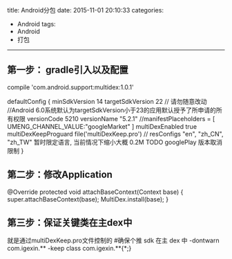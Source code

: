 title: Android分包
date: 2015-11-01 20:10:33
categories:
- Android
tags:
- Android
- 打包
---


## 第一步：  gradle引入以及配置

compile 'com.android.support:multidex:1.0.1'

defaultConfig {
    minSdkVersion 14
    targetSdkVersion 22  // 请勿随意改动 //Android 6.0系统默认为targetSdkVersion小于23的应用默认授予了所申请的所有权限
    versionCode 5210
    versionName "5.2.1"
    //manifestPlaceholders = [ UMENG_CHANNEL_VALUE:"googleMarket" ]
    multiDexEnabled true
    multiDexKeepProguard file('multiDexKeep.pro')
    // resConfigs "en", "zh_CN", "zh_TW" 暂时限定语言, 当前情况下缩小大概 0.2M TODO googlePlay 版本取消限制
}

## 第二步：修改Application  

@Override
protected void attachBaseContext(Context base) {
    super.attachBaseContext(base);
    MultiDex.install(base);
}

## 第三步：保证关键类在主dex中 

 就是通过multiDexKeep.pro文件控制的
#确保个推 sdk 在主 dex 中
-dontwarn com.igexin.**
-keep class com.igexin.**{*;}